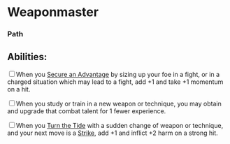 # Weaponmaster
### Path


## Abilities:
<input type="checkbox" />When you [Secure an Advantage](ironsworn/moves/adventure/secure_an_advantage) by sizing up your foe in a fight, or in a charged situation which may lead to a fight, add +1 and take +1 momentum on a hit.

<input type="checkbox" />When you study or train in a new weapon or technique, you may obtain and upgrade that combat talent for 1 fewer experience.

<input type="checkbox" />When you [Turn the Tide](ironsworn/moves/combat/turn_the_tide) with a sudden change of weapon or technique, and your next move is a [Strike](ironsworn/moves/combat/strike), add +1 and inflict +2 harm on a strong hit.

